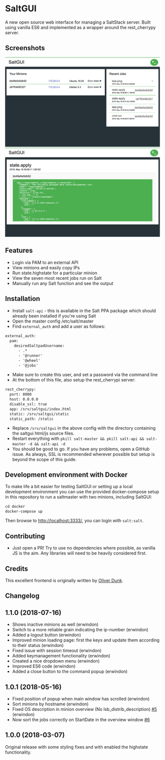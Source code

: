 # SaltGUI

A new open source web interface for managing a SaltStack server. Built using vanilla ES6 and implemented as a wrapper around the rest_cherrypy server.

## Screenshots
![overview](/docs/overview.png)
![job](/docs/job.png)

## Features
- Login via PAM to an external API
- View minions and easily copy IPs
- Run state.highstate for a particular minion
- View the seven most recent jobs run on Salt
- Manually run any Salt function and see the output

## Installation
- Install `salt-api` - this is available in the Salt PPA package which should already been installed if you're using Salt
- Open the master config /etc/salt/master
- Find `external_auth` and add a user as follows:
```
external_auth:
  pam:
    desiredSaltpadUsername:
      - .*
      - '@runner'
      - '@wheel'
      - '@jobs'
```
- Make sure to create this user, and set a password via the command line
- At the bottom of this file, also setup the rest_cherrypi server:
```
rest_cherrypy:
  port: 8000
  host: 0.0.0.0
  disable_ssl: true
  app: /srv/saltgui/index.html
  static: /srv/saltgui/static
  static_path: /static
```
- Replace `/srv/saltgui` in the above config with the directory containing the saltgui html/js source files.
- Restart everything with ``pkill salt-master && pkill salt-api && salt-master -d && salt-api -d``
- You should be good to go. If you have any problems, open a GitHub issue. As always, SSL is recommended wherever possible but setup is beyond the scope of this guide.


## Development environment with Docker
To make life a bit easier for testing SaltGUI or setting up a local development environment you can use the provided docker-compose setup in this repository to run a saltmaster with two minions, including SaltGUI:
```
cd docker
docker-compose up
```
Then browse to [http://localhost:3333/](http://localhost:3333/), you can login with `salt:salt`.

## Contributing
- Just open a PR! Try to use no dependencies where possible, as vanilla JS is the aim. Any libraries will need to be heavily considered first.

## Credits
This excellent frontend is originally written by [Oliver Dunk](https://github.com/oliverdunk).

## Changelog

## 1.1.0 (2018-07-16)
- Shows inactive minions as well (erwindon)
- Switch to a more reliable grain indicating the ip-number (erwindon)
- Added a logout button (erwindon)
- Improved minion loading page: first the keys and update them according to their status (erwindon)
- Fixed issue with session timeout (erwindon)
- Added keymanagement functionality (erwindon)
- Created a nice dropdown menu (erwindon)
- Improved ES6 code (erwindon)
- Added a close button to the command popup (erwindon)

## 1.0.1 (2018-05-16)
- Fixed position of popup when main window has scrolled (erwindon)
- Sort minions by hostname (erwindon)
- Fixed OS description in minion overview (No lsb_distrib_description) [#5](https://github.com/maerteijn/SaltGUI/issues/5) (erwindon)
- Now sort the jobs correctly on StartDate in the overview window [#6](https://github.com/maerteijn/SaltGUI/issues/6)

## 1.0.0 (2018-03-07)
Original release with some styling fixes and with enabled the highstate functionality.

